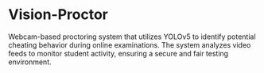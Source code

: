 # Vision-Proctor
Webcam-based proctoring system that utilizes YOLOv5 to identify potential cheating behavior during online examinations. The system analyzes video feeds to monitor student activity, ensuring a secure and fair testing environment.
